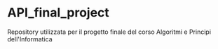 # API_final_project

Repository utilizzata per il progetto finale del corso Algoritmi e Principi dell'Informatica
